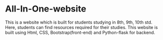# All-In-One-website
This is a website which is built for students studying in 8th, 9th, 10th std. Here, students can find resources required for their studies. This website is built using Html, CSS, Bootstrap(front-end) and Python-flask for backend. 
